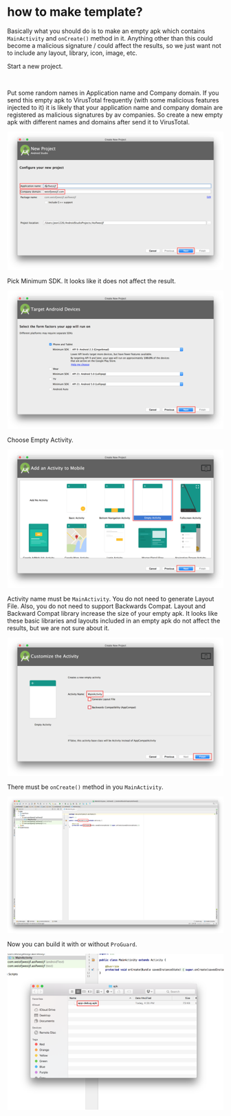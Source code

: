 
# how to make template?

Basically what you should do is to make an empty apk which contains ```MainActivity``` and ```onCreate()``` method in it. Anything other than this could become a malicious signature / could affect the results, so we just want not to include any layout, library, icon, image, etc.

Start a new project.

<img src="https://github.com/sslab-gatech/avpass/blob/master/docs/image/imitation1.png" alt="" width="500">

Put some random names in Application name and Company domain. If you send this empty apk to VirusTotal frequently (with some malicious features injected to it) it is likely that your application name and company domain are registered as malicious signatures by av companies. So create a new empty apk with different names and domains after send it to VirusTotal.

![](./image/imitation2.png "Project name")

Pick Minimum SDK. It looks like it does not affect the result.

![](./image/imitation3.png "Project type")

Choose Empty Activity.

![](./image/imitation4.png "Empty activity")

Activity name must be ```MainActivity```. You do not need to generate Layout File. Also, you do not need to support Backwards Compat. Layout and Backward Compat library increase the size of your empty apk. It looks like these basic libraries and layouts included in an empty apk do not affect the results, but we are not sure about it.

![](./image/imitation5.png "MainActivity")

There must be ```onCreate()``` method in you ```MainActivity```.

![](./image/imitation6.png "OnCreate")

Now you can build it with or without ```ProGuard```.

![](./image/imitation7.png "apk file")
